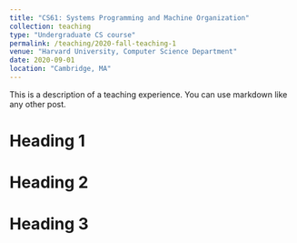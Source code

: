 ```yaml
---
title: "CS61: Systems Programming and Machine Organization"
collection: teaching
type: "Undergraduate CS course"
permalink: /teaching/2020-fall-teaching-1
venue: "Harvard University, Computer Science Department"
date: 2020-09-01
location: "Cambridge, MA"
---
```


This is a description of a teaching experience. You can use markdown like any other post.

Heading 1
======

Heading 2
======

Heading 3
======
